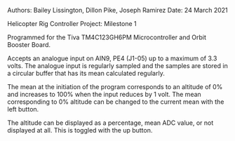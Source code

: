 Authors: Bailey Lissington, Dillon Pike, Joseph Ramirez
Date: 24 March 2021

Helicopter Rig Controller Project: Milestone 1

Programmed for the Tiva TM4C123GH6PM Microcontroller and Orbit Booster Board.

Accepts an analogue input on AIN9, PE4 (J1-05) up to a maximum of 3.3 volts. The analogue input is regularly sampled and the samples are stored in a circular buffer that has its mean calculated regularly. 

The mean at the initiation of the program corresponds to an altitude of 0% and increases to 100% when the input reduces by 1 volt. The mean corresponding to 0% altitude can be changed to the current mean with the left button.

The altitude can be displayed as a percentage, mean ADC value, or not displayed at all. This is toggled with the up button.